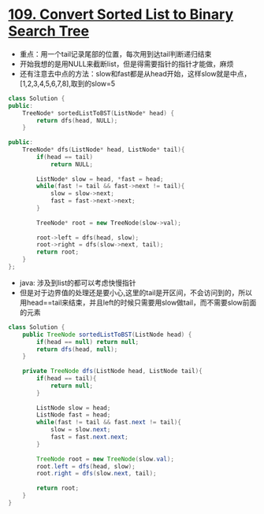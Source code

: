 # [109. Convert Sorted List to Binary Search Tree](https://leetcode.com/problems/convert-sorted-list-to-binary-search-tree/#/solutions)

*  重点：用一个tail记录尾部的位置，每次用到达tail判断递归结束
*  开始我想的是用NULL来截断list，但是得需要指针的指针才能做，麻烦
*  还有注意去中点的方法：slow和fast都是从head开始，这样slow就是中点，[1,2,3,4,5,6,7,8],取到的slow=5

```C++
class Solution {
public:
    TreeNode* sortedListToBST(ListNode* head) {
        return dfs(head, NULL);
    }
    
public:
    TreeNode* dfs(ListNode* head, ListNode* tail){
        if(head == tail)
            return NULL;
        
        ListNode* slow = head, *fast = head;
        while(fast != tail && fast->next != tail){
            slow = slow->next;
            fast = fast->next->next;
        }
        
        TreeNode* root = new TreeNode(slow->val);
        
        root->left = dfs(head, slow);
        root->right = dfs(slow->next, tail);
        return root;
    }
};

```

* java: 涉及到list的都可以考虑快慢指针
* 但是对于边界值的处理还是要小心,这里的tail是开区间，不会访问到的，所以用head==tail来结束，并且left的时候只需要用slow做tail，而不需要slow前面的元素

```java
class Solution {
    public TreeNode sortedListToBST(ListNode head) {
        if(head == null) return null;
        return dfs(head, null);
    }
    
    private TreeNode dfs(ListNode head, ListNode tail){
        if(head == tail){
            return null;
        }
        
        ListNode slow = head;
        ListNode fast = head;
        while(fast != tail && fast.next != tail){
            slow = slow.next;
            fast = fast.next.next;
        }
        
        TreeNode root = new TreeNode(slow.val);
        root.left = dfs(head, slow);
        root.right = dfs(slow.next, tail);
        
        return root;
    }
}

```
